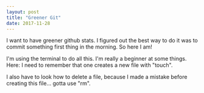 ```yaml
---
layout: post
title: "Greener Git"
date: 2017-11-28
---
```


I want to have greener github stats. I figured out the best way to do it was to commit something first thing in the morning. So here I am!

I'm using the terminal to do all this. I'm really a beginner at some things. Here: I need to remember that one creates a new file with "touch".

I also have to look how to delete a file, because I made a mistake before creating this file... gotta use "rm".
